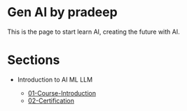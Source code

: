 # Gen AI by pradeep

This is the page to start learn AI, creating the future with AI.

# Sections

- Introduction to AI ML LLM

  - [01-Course-Introduction](docs/What_is_LLM_and_Introduction.md)
  - [02-Certification](docs/01-Introduction/02-Certification.md)


